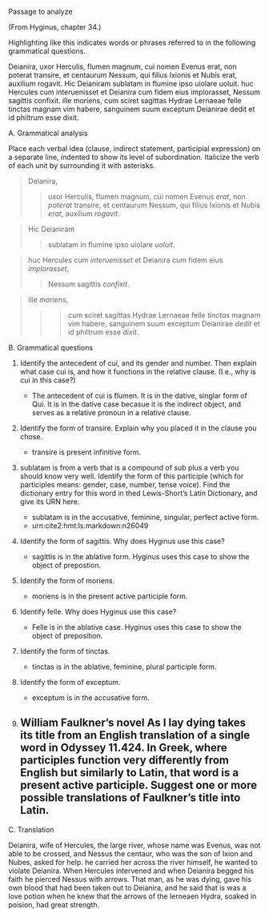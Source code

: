 
Passage to analyze

(From Hyginus, chapter 34.)

Highlighting like this indicates words or phrases referred to in the following grammatical questions.

Deianira, uxor Herculis, flumen magnum, cui nomen Evenus erat, non poterat transire, et centaurum Nessum, qui filius Ixionis et Nubis erat, auxilium rogavit. Hic Deianiram sublatam in flumine ipso uiolare uoluit. huc Hercules cum interuenisset et Deianira cum fidem eius implorasset, Nessum sagittis confixit.
ille moriens, cum sciret sagittas Hydrae Lernaeae felle tinctas magnam vim habere, sanguinem suum exceptum Deianirae dedit et id philtrum esse dixit.

A. Grammatical analysis

Place each verbal idea (clause, indirect statement, participial expression) on a separate line, indented to show its level of subordination. Italicize the verb of each unit by surrounding it with asterisks.

> Deianira, 
>> uxor Herculis, 
> flumen magnum, 
>> cui nomen Evenus *erat*,
> non *poterat* transire, 
> et centaurum Nessum, 
>> qui filius Ixionis et Nubis *erat*, 
> auxilium *rogavit*.

> Hic Deianiram 
>> sublatam in flumine ipso 
> uiolare *uoluit*.

> huc Hercules cum *interuenisset* 
> et Deianira cum fidem eius *implorasset*,
>> Nessum sagittis *confixit*.

> ille *moriens*, 
>>> cum sciret sagittas Hydrae Lernaeae felle *tinctas* magnam vim habere,
> sanguinem suum exceptum Deianirae *dedit* 
>> et id philtrum esse *dixit*.


B. Grammatical questions

1. Identify the antecedent of cui, and its gender and number. Then explain what case cui is, and how it functions in the relative clause. (I.e., why is cui in this case?)
    - The antecedent of cui is flumen. It is in the dative, singlar form of Qui. It is in the dative case becasue it is the indirect object, and serves as a relative pronoun in a relative clause. 

1. Identify the form of transire. Explain why you placed it in the clause you chose.
    - transire is present infinitive form. 
    
1. sublatam is from a verb that is a compound of sub plus a verb you should know very well. Identify the form of this participle (which for participles means: gender, case, number, tense voice). Find the dictionary entry for this word in thed Lewis-Short’s Latin Dictionary, and give its URN here.
    - sublatam is in the accusative, feminine, singular, perfect active form. 
    - urn:cite2:hmt:ls.markdown:n26049

1. Identify the form of sagittis. Why does Hyginus use this case?
    - sagittis is in the ablative form. Hyginus uses this case to show the object of prepostion. 

1. Identify the form of moriens.
    - moriens is in the present active participle form.
     
1. Identify felle. Why does Hyginus use this case?
    - Felle is in the ablative case. Hyginus uses this case to show the object of preposition.  

1. Identify the form of tinctas.
    - tinctas is in the ablative, feminine, plural participle form. 

1. Identify the form of exceptum.
    - exceptum is in the accusative form. 

1. William Faulkner’s novel As I lay dying takes its title from an English translation of a single word in Odyssey 11.424. In Greek, where participles function very differently from English but similarly to Latin, that word is a present active participle. Suggest one or more possible translations of Faulkner’s title into Latin.
    -
    
C. Translation 

Deianira, wife of Hercules, the large river, whose name was Evenus, was not able to be crossed, and Nessus the centaur, who was the son of Ixion and Nubes, asked for help. 
he carried her across the river himself, he wanted to violate Deianira.
When Hercules intervened and when Deianira begged his faith he pierced Nessus with arrows.
That man, as he was dying, gave his own blood that had been taken out to Deianira, and he said that is was a love potion when he knew that the arrows of the lerneaen Hydra, soaked in poision, had great strength. 
